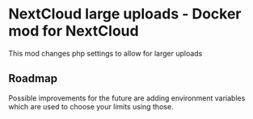 # NextCloud large uploads - Docker mod for NextCloud

This mod changes php settings to allow for larger uploads

## Roadmap
Possible improvements for the future are adding environment variables which are used to choose your limits using those.
